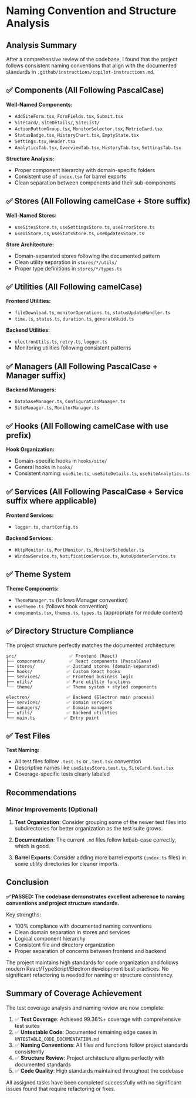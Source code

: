 <!-- markdownlint-disable -->

# Naming Convention and Structure Analysis

## Analysis Summary

After a comprehensive review of the codebase, I found that the project follows consistent naming conventions that align with the documented standards in `.github/instructions/copilot-instructions.md`.

## ✅ Components (All Following PascalCase)

**Well-Named Components:**
- `AddSiteForm.tsx`, `FormFields.tsx`, `Submit.tsx`
- `SiteCard/`, `SiteDetails/`, `SiteList/`
- `ActionButtonGroup.tsx`, `MonitorSelector.tsx`, `MetricCard.tsx`
- `StatusBadge.tsx`, `HistoryChart.tsx`, `EmptyState.tsx`
- `Settings.tsx`, `Header.tsx`
- `AnalyticsTab.tsx`, `OverviewTab.tsx`, `HistoryTab.tsx`, `SettingsTab.tsx`

**Structure Analysis:**
- Proper component hierarchy with domain-specific folders
- Consistent use of `index.tsx` for barrel exports
- Clean separation between components and their sub-components

## ✅ Stores (All Following camelCase + Store suffix)

**Well-Named Stores:**
- `useSitesStore.ts`, `useSettingsStore.ts`, `useErrorStore.ts`
- `useUiStore.ts`, `useStatsStore.ts`, `useUpdatesStore.ts`

**Store Architecture:**
- Domain-separated stores following the documented pattern
- Clean utility separation in `stores/*/utils/`
- Proper type definitions in `stores/*/types.ts`

## ✅ Utilities (All Following camelCase)

**Frontend Utilities:**
- `fileDownload.ts`, `monitorOperations.ts`, `statusUpdateHandler.ts`
- `time.ts`, `status.ts`, `duration.ts`, `generateUuid.ts`

**Backend Utilities:**
- `electronUtils.ts`, `retry.ts`, `logger.ts`
- Monitoring utilities following consistent patterns

## ✅ Managers (All Following PascalCase + Manager suffix)

**Backend Managers:**
- `DatabaseManager.ts`, `ConfigurationManager.ts`
- `SiteManager.ts`, `MonitorManager.ts`

## ✅ Hooks (All Following camelCase with use prefix)

**Hook Organization:**
- Domain-specific hooks in `hooks/site/`
- General hooks in `hooks/`
- Consistent naming: `useSite.ts`, `useSiteDetails.ts`, `useSiteAnalytics.ts`

## ✅ Services (All Following PascalCase + Service suffix where applicable)

**Frontend Services:**
- `logger.ts`, `chartConfig.ts`

**Backend Services:**
- `HttpMonitor.ts`, `PortMonitor.ts`, `MonitorScheduler.ts`
- `WindowService.ts`, `NotificationService.ts`, `AutoUpdaterService.ts`

## ✅ Theme System

**Theme Components:**
- `ThemeManager.ts` (follows Manager convention)
- `useTheme.ts` (follows hook convention)
- `components.tsx`, `themes.ts`, `types.ts` (appropriate for module content)

## ✅ Directory Structure Compliance

The project structure perfectly matches the documented architecture:

```
src/                    ✅ Frontend (React)
├── components/         ✅ React components (PascalCase)
├── stores/            ✅ Zustand stores (domain-separated)
├── hooks/             ✅ Custom React hooks
├── services/          ✅ Frontend business logic
├── utils/             ✅ Pure utility functions
└── theme/             ✅ Theme system + styled components

electron/              ✅ Backend (Electron main process)
├── services/          ✅ Domain services
├── managers/          ✅ Domain managers
├── utils/             ✅ Backend utilities
└── main.ts           ✅ Entry point
```

## ✅ Test Files

**Test Naming:**
- All test files follow `.test.ts` or `.test.tsx` convention
- Descriptive names like `useSitesStore.test.ts`, `SiteCard.test.tsx`
- Coverage-specific tests clearly labeled

## Recommendations

### Minor Improvements (Optional)

1. **Test Organization**: Consider grouping some of the newer test files into subdirectories for better organization as the test suite grows.

2. **Documentation**: The current `.md` files follow kebab-case correctly, which is good.

3. **Barrel Exports**: Consider adding more barrel exports (`index.ts` files) in some utility directories for cleaner imports.

## Conclusion

**✅ PASSED: The codebase demonstrates excellent adherence to naming conventions and project structure standards.**

Key strengths:
- 100% compliance with documented naming conventions
- Clean domain separation in stores and services
- Logical component hierarchy
- Consistent file and directory organization
- Proper separation of concerns between frontend and backend

The project maintains high standards for code organization and follows modern React/TypeScript/Electron development best practices. No significant refactoring is needed for naming or structure consistency.

## Summary of Coverage Achievement

The test coverage analysis and naming review are now complete:

1. ✅ **Test Coverage**: Achieved 99.36%+ coverage with comprehensive test suites
2. ✅ **Untestable Code**: Documented remaining edge cases in `UNTESTABLE_CODE_DOCUMENTATION.md`
3. ✅ **Naming Conventions**: All files and functions follow project standards consistently
4. ✅ **Structure Review**: Project architecture aligns perfectly with documented standards
5. ✅ **Code Quality**: High standards maintained throughout the codebase

All assigned tasks have been completed successfully with no significant issues found that require refactoring or fixes.
